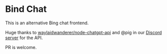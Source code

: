 # Bind Chat

This is an alternative Bing chat frontend.

Huge thanks to [waylaidwanderer/node-chatgpt-api](https://github.com/waylaidwanderer/node-chatgpt-api) and @pig in our [Discord server](https://discord.gg/rxn2mzWaBK) for the API.

PR is welcome.
